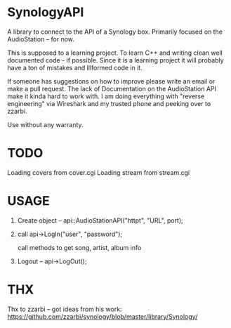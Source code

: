 SynologyAPI
===========

A library to connect to the API of a Synology box. Primarily focused on the AudioStation – for now.

This is supposed to a learning project. To learn C++ and writing clean well documented code - if possible. Since it is a learning project it will probably have a ton of mistakes and illformed code in it. 

If someone has suggestions on how to improve please write an email or make a pull request. The lack of Documentation on the AudioStation API make it kinda hard to work with. I am doing everything with "reverse engineering" via Wireshark and my trusted phone and peeking over to zzarbi.

Use without any warranty.

TODO
===========
Loading covers from cover.cgi
Loading stream from stream.cgi

USAGE
===========
1)  Create object – api::AudioStationAPI("httpt", "URL", port);

2)  call api->LogIn("user", "password");

    call methods to get song, artist, album info

3)  Logout – api->LogOut();

THX
===========
Thx to zzarbi – got ideas from his work: https://github.com/zzarbi/synology/blob/master/library/Synology/